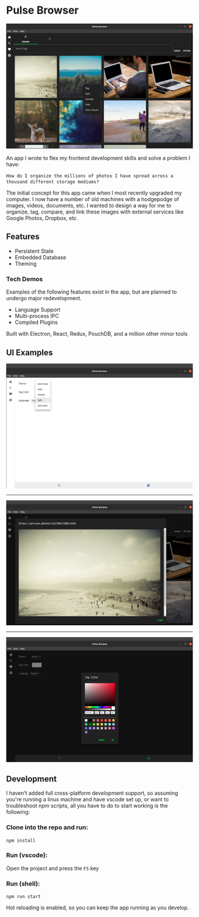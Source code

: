 # Pulse Browser

![Home Page](docs/home.png)

An app I wrote to flex my frontend development skills and solve a problem I have:

```text
How do I organize the millions of photos I have spread across a thousand different storage mediums?
```

The initial concept for this app came when I most recently upgraded my computer. I now have a number of old machines with a hodgepodge of images, videos, documents, etc. I wanted to design a way for me to organize, tag, compare, and link these images with external services like Google Photos, Dropbox, etc.

## Features

-   Persistent State
-   Embedded Database
-   Theming

### Tech Demos

Examples of the following features exist in the app, but are planned to undergo major redevelopment.

-   Language Support
-   Multi-process IPC
-   Compiled Plugins

Built with Electron, React, Redux, PouchDB, and a million other minor tools

## UI Examples

![Theme Support](docs/themes.png)

---

![Preview](docs/preview.png)

---

![Color Selection](docs/color.png)

## Development

I haven't added full cross-platform development support, so assuming you're running a linux machine and have vscode set up, or want to troubleshoot npm scripts, all you have to do to start working is the following:

### Clone into the repo and run:

```shell
npm install
```

### Run (vscode):

Open the project and press the `F5` key

### Run (shell):

```shell
npm run start
```

Hot reloading is enabled, so you can keep the app running as you develop.
